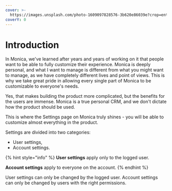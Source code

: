 ```yaml
---
cover: >-
  https://images.unsplash.com/photo-1609097828576-3b620e86039e?crop=entropy&cs=tinysrgb&fm=jpg&ixid=MnwxOTcwMjR8MHwxfHNlYXJjaHwyfHxzZXR0aW5nc3xlbnwwfHx8fDE2NjQxMTU0NjU&ixlib=rb-1.2.1&q=80
coverY: 0
---
```


# Introduction

In Monica, we've learned after years and years of working on it that people want to be able to fully customize their experience. Monica is deeply personal, and what I want to manage is different from what you might want to manage, as we have completely different lives and point of views. This is why we take great pride in allowing every single part of Monica to be customizable to everyone's needs.

Yes, that makes building the product more complicated, but the benefits for the users are immense. Monica is a true personal CRM, and we don't dictate how the product should be used.

This is where the Settings page on Monica truly shines - you will be able to customize almost everything in the product.

Settings are divided into two categories:

* User settings,
* Account settings.

{% hint style="info" %}
**User settings** apply only to the logged user.&#x20;

**Account settings** apply to everyone on the account.
{% endhint %}

User settings can only be changed by the logged user. Account settings can only be changed by users with the right permissions.
